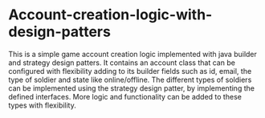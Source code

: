 # Account-creation-logic-with-design-patters

This is a simple game account creation logic implemented with java builder and strategy design patters.
It contains an account class that can be configured with flexibility adding to its builder fields such as id, email, the type of soldier and state like online/offline.
The different types of soldiers can be implemented using the strategy design patter, by implementing the defined interfaces. More logic and functionality can be added
to these types with flexibility.
